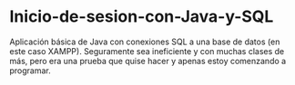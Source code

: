 # Inicio-de-sesion-con-Java-y-SQL
Aplicación básica de Java con conexiones SQL a una base de datos (en este caso XAMPP). Seguramente sea ineficiente y con muchas clases de más, pero era una prueba que quise hacer y apenas estoy comenzando a programar.
